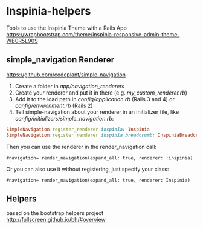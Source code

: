 # Inspinia-helpers
Tools to use the Inspinia Theme with a Rails App
https://wrapbootstrap.com/theme/inspinia-responsive-admin-theme-WB0R5L90S

## simple_navigation Renderer 
https://github.com/codeplant/simple-navigation

1. Create a folder in _app/navigation_renderers_
2. Create your renderer and put it in there (e.g. _my_custom_renderer.rb_)
3. Add it to the load path in _config/application.rb_ (Rails 3 and 4) or _config/environment.rb_ (Rails 2)
4. Tell simple-navigation about your renderer in an initializer file, like _config/initializers/simple_navigation.rb_:

``` ruby
SimpleNavigation.register_renderer inspinia: Inspinia
SimpleNavigation.register_renderer inspinia_breadcrumb: InspiniaBreadcrumb
```

Then you can use the renderer in the render_navigation call:

``` haml
#navigation= render_navigation(expand_all: true, renderer: :inspinia)
```

Or you can also use it without registering, just specify your class:

``` haml
#navigation= render_navigation(expand_all: true, renderer: Inspinia)
```

## Helpers
based on the bootstrap helpers project http://fullscreen.github.io/bh/#overview
